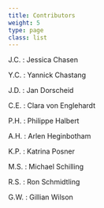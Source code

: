 ```yaml
---
title: Contributors
weight: 5
type: page
class: list
---
```


J.C.
: Jessica Chasen

Y.C.
: Yannick Chastang

J.D.
: Jan Dorscheid

C.E.
: Clara von Englehardt

P.H.
: Philippe Halbert

A.H.
: Arlen Heginbotham

K.P.
: Katrina Posner

M.S.
: Michael Schilling

R.S.
: Ron Schmidtling

G.W.
: Gillian Wilson
